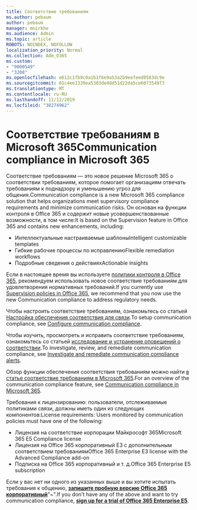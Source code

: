 ```yaml
---
title: Соответствие требованиям
ms.author: pebaum
author: pebaum
manager: mnirkhe
ms.audience: Admin
ms.topic: article
ROBOTS: NOINDEX, NOFOLLOW
localization_priority: Normal
ms.collection: Adm_O365
ms.custom:
- "9000549"
- "3208"
ms.openlocfilehash: e612c1fb9c0a1b1f6e9a53a2b9eefeed0583dc9e
ms.sourcegitcommit: 01c4ee1339ea5303de48d51d22da5ce6073549f3
ms.translationtype: MT
ms.contentlocale: ru-RU
ms.lasthandoff: 11/12/2019
ms.locfileid: "38274962"
---
```

# <a name="communication-compliance-in-microsoft-365"></a><span data-ttu-id="9aebc-102">Соответствие требованиям в Microsoft 365</span><span class="sxs-lookup"><span data-stu-id="9aebc-102">Communication compliance in Microsoft 365</span></span>

<span data-ttu-id="9aebc-103">Соответствие требованиям — это новое решение Microsoft 365 о соответствии требованиям, которое помогает организациям отвечать требованиям к поднадзору и уменьшению угроз для общения.</span><span class="sxs-lookup"><span data-stu-id="9aebc-103">Communication compliance is a new Microsoft 365 compliance solution that helps organizations meet supervisory compliance requirements and minimize communication risks.</span></span> <span data-ttu-id="9aebc-104">Он основан на функции контроля в Office 365 и содержит новые усовершенствованные возможности, в том числе:</span><span class="sxs-lookup"><span data-stu-id="9aebc-104">It is based on the Supervision feature in Office 365 and contains new enhancements, including:</span></span>

- <span data-ttu-id="9aebc-105">Интеллектуальные настраиваемые шаблоны</span><span class="sxs-lookup"><span data-stu-id="9aebc-105">Intelligent customizable templates</span></span>
- <span data-ttu-id="9aebc-106">Гибкие рабочие процессы по исправлению</span><span class="sxs-lookup"><span data-stu-id="9aebc-106">Flexible remediation workflows</span></span>
- <span data-ttu-id="9aebc-107">Подробные сведения о действиях</span><span class="sxs-lookup"><span data-stu-id="9aebc-107">Actionable insights</span></span>

<span data-ttu-id="9aebc-108">Если в настоящее время вы используете [политики контроля в Office 365](https://docs.microsoft.com/microsoft-365/compliance/supervision-policies), рекомендуем использовать новое соответствие требованиям для удовлетворения нормативных требований.</span><span class="sxs-lookup"><span data-stu-id="9aebc-108">If you currently use [Supervision policies in Office 365](https://docs.microsoft.com/microsoft-365/compliance/supervision-policies), we recommend that you now use the new Communication compliance to address regulatory needs.</span></span>

<span data-ttu-id="9aebc-109">Чтобы настроить соответствие требованиям, ознакомьтесь со статьей [Настройка обеспечения соответствия для связи](https://docs.microsoft.com/microsoft-365/compliance/communication-compliance-configure).</span><span class="sxs-lookup"><span data-stu-id="9aebc-109">To setup communication compliance, see [Configure communication compliance](https://docs.microsoft.com/microsoft-365/compliance/communication-compliance-configure).</span></span>

<span data-ttu-id="9aebc-110">Чтобы изучить, просмотреть и исправить соответствие требованиям, ознакомьтесь со статьей [исследование и устранение оповещений о соответствии](https://docs.microsoft.com/microsoft-365/compliance/communication-compliance-investigate-remediate).</span><span class="sxs-lookup"><span data-stu-id="9aebc-110">To investigate, review, and remediate communication compliance, see [Investigate and remediate communication compliance alerts](https://docs.microsoft.com/microsoft-365/compliance/communication-compliance-investigate-remediate).</span></span>

<span data-ttu-id="9aebc-111">Обзор функции обеспечения соответствия требованиям можно найти [в статье соответствие требованиям в Microsoft 365](https://docs.microsoft.com/microsoft-365/compliance/communication-compliance).</span><span class="sxs-lookup"><span data-stu-id="9aebc-111">For an overview of the communication compliance feature, see [Communication compliance in Microsoft 365](https://docs.microsoft.com/microsoft-365/compliance/communication-compliance).</span></span>

<span data-ttu-id="9aebc-112">Требования к лицензированию: пользователи, отслеживаемые политиками связи, должны иметь один из следующих компонентов:</span><span class="sxs-lookup"><span data-stu-id="9aebc-112">License requirements: Users monitored by communication policies must have one of the following:</span></span>

- <span data-ttu-id="9aebc-113">Лицензия на соответствие корпорации Майкрософт 365</span><span class="sxs-lookup"><span data-stu-id="9aebc-113">Microsoft 365 E5 Compliance license</span></span>
- <span data-ttu-id="9aebc-114">Лицензия на Office 365 корпоративный E3 с дополнительным соответствием требованиям</span><span class="sxs-lookup"><span data-stu-id="9aebc-114">Office 365 Enterprise E3 license with the Advanced Compliance add-on</span></span>
- <span data-ttu-id="9aebc-115">Подписка на Office 365 корпоративный и т. д.</span><span class="sxs-lookup"><span data-stu-id="9aebc-115">Office 365 Enterprise E5 subscription</span></span>

<span data-ttu-id="9aebc-116">Если у вас нет ни одного из указанных выше и вы хотите испытать требования к общению, **[запишите пробную версию Office 365 корпоративный](https://go.microsoft.com/fwlink/p/?LinkID=698279)**"~".</span><span class="sxs-lookup"><span data-stu-id="9aebc-116">If you don't have any of the above and want to try communication compliance, **[sign up for a trial of Office 365 Enterprise E5](https://go.microsoft.com/fwlink/p/?LinkID=698279)**.</span></span>